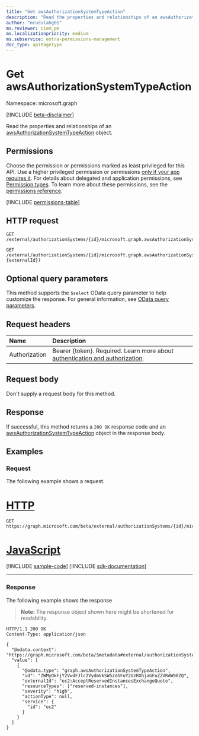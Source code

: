 ```yaml
---
title: "Get awsAuthorizationSystemTypeAction"
description: "Read the properties and relationships of an awsAuthorizationSystemTypeAction object."
author: "mrudulahg01"
ms.reviewer: ciem_pm
ms.localizationpriority: medium
ms.subservice: entra-permissions-management
doc_type: apiPageType
---
```


# Get awsAuthorizationSystemTypeAction
Namespace: microsoft.graph

[!INCLUDE [beta-disclaimer](../../includes/beta-disclaimer.md)]

Read the properties and relationships of an [awsAuthorizationSystemTypeAction](../resources/awsauthorizationsystemtypeaction.md) object.

## Permissions
Choose the permission or permissions marked as least privileged for this API. Use a higher privileged permission or permissions [only if your app requires it](/graph/permissions-overview#best-practices-for-using-microsoft-graph-permissions). For details about delegated and application permissions, see [Permission types](/graph/permissions-overview#permission-types). To learn more about these permissions, see the [permissions reference](/graph/permissions-reference).

<!-- { "blockType": "permissions", "name": "awsauthorizationsystemtypeaction_get" } -->
[!INCLUDE [permissions-table](../includes/permissions/awsauthorizationsystemtypeaction-get-permissions.md)]

<!--
[!INCLUDE [epm-rbac-servicenow-apis-read](../includes/rbac-for-apis/epm-rbac-servicenow-apis-read.md)]
-->

## HTTP request

<!-- {
  "blockType": "ignored"
}
-->
``` http
GET /external/authorizationSystems/{id}/microsoft.graph.awsAuthorizationSystem/actions/{awsAuthorizationSystemTypeActionId}

GET /external/authorizationSystems/{id}/microsoft.graph.awsAuthorizationSystem/actions(externalId={externalId})
```

## Optional query parameters
This method supports the `$select` OData query parameter to help customize the response. For general information, see [OData query parameters](/graph/query-parameters).

## Request headers
|Name|Description|
|:---|:---|
|Authorization|Bearer {token}. Required. Learn more about [authentication and authorization](/graph/auth/auth-concepts).|

## Request body
Don't supply a request body for this method.

## Response

If successful, this method returns a `200 OK` response code and an [awsAuthorizationSystemTypeAction](../resources/awsauthorizationsystemtypeaction.md) object in the response body.

## Examples

### Request
The following example shows a request.
# [HTTP](#tab/http)
<!-- {
  "blockType": "request",
  "name": "get_awsauthorizationsystemtypeaction"
}
-->
``` http
GET https://graph.microsoft.com/beta/external/authorizationSystems/{id}/microsoft.graph.awsAuthorizationSystem/actions/ZWMyOkFjY2VwdFJlc2VydmVkSW5zdGFuY2VzRXhjaGFuZ2VRdW90ZQ
```

# [JavaScript](#tab/javascript)
[!INCLUDE [sample-code](../includes/snippets/javascript/get-awsauthorizationsystemtypeaction-javascript-snippets.md)]
[!INCLUDE [sdk-documentation](../includes/snippets/snippets-sdk-documentation-link.md)]

---

### Response
The following example shows the response
>**Note:** The response object shown here might be shortened for readability.
<!-- {
  "blockType": "response",
  "truncated": true,
  "@odata.type": "microsoft.graph.awsAuthorizationSystemTypeAction"
}
-->
``` http
HTTP/1.1 200 OK
Content-Type: application/json

{
  "@odata.context": "https://graph.microsoft.com/beta/$metadata#external/authorizationSystems/{id}/actions",
  "value": [
    {
      "@odata.type": "graph.awsAuthorizationSystemTypeAction",
      "id": "ZWMyOkFjY2VwdFJlc2VydmVkSW5zdGFuY2VzRXhjaGFuZ2VRdW90ZQ",
      "externalId": "ec2:AcceptReservedInstancesExchangeQuote",
      "resourceTypes": ["reserved-instances"],
      "severity": "high",
      "actionType": null,
      "service": {
        "id": "ec2"
      }
    }
  ]
}
```

